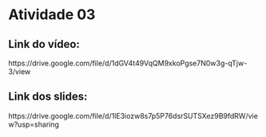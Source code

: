 <h1>Atividade 03</h1>

## Link do vídeo:
<p>https://drive.google.com/file/d/1dGV4t49VqQM9xkoPgse7N0w3g-qTjw-3/view</p>

## Link dos slides:
<p>https://drive.google.com/file/d/1lE3iozw8s7p5P76dsrSUTSXez9B9fdRW/view?usp=sharing</p>
